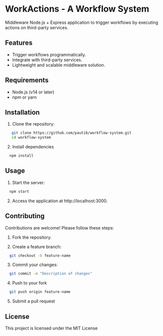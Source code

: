 # WorkActions - A Workflow System

Middleware Node.js + Express application to trigger workflows by executing actions on third-party services.

## Features
- Trigger workflows programmatically.
- Integrate with third-party services.
- Lightweight and scalable middleware solution.

## Requirements
- Node.js (v14 or later)
- npm or yarn

## Installation

1. Clone the repository:
```bash
   git clone https://github.com/pautib/workflow-system.git
   cd workflow-system
```
2. Install dependencies
```bash
  npm install
```

## Usage
1. Start the server:
```bash
  npm start
```

2. Access the application at http://localhost:3000.

## Contributing
Contributions are welcome! Please follow these steps:

1. Fork the repository.

2. Create a feature branch:
```bash
  git checkout -b feature-name
```

3. Commit your changes:
```bash
  git commit -m "Description of changes"
```

4. Push to your fork
```bash
  git push origin feature-name
```

5. Submit a pull request

## License
This project is licensed under the MIT License



